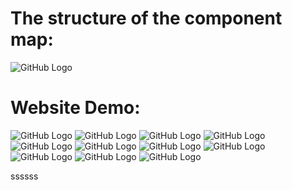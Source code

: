 # The structure of the component map:
![GitHub Logo](https://github.com/sepidehnil/Maktab94-Project-Sepideh-Nilforoushan/blob/main/src/assets/images/Copy%20of%20Untitled%20Diagram.drawio.png)
# Website Demo:
![GitHub Logo](https://github.com/sepidehnil/Maktab94-Project-Sepideh-Nilforoushan/blob/main/src/assets/images/Screenshot%20(33).png)
![GitHub Logo](https://github.com/sepidehnil/Maktab94-Project-Sepideh-Nilforoushan/blob/main/src/assets/images/j.png)
![GitHub Logo](https://github.com/sepidehnil/Maktab94-Project-Sepideh-Nilforoushan/blob/main/src/assets/images/Screenshot%202023-10-31%20013126.png)
![GitHub Logo](https://github.com/sepidehnil/Maktab94-Project-Sepideh-Nilforoushan/blob/main/src/assets/images/Screenshot%202023-10-31%20013455.png)
![GitHub Logo](https://github.com/sepidehnil/Maktab94-Project-Sepideh-Nilforoushan/blob/main/src/assets/images/Screenshot%202023-10-31%20013547.png)
![GitHub Logo](https://github.com/sepidehnil/Maktab94-Project-Sepideh-Nilforoushan/blob/main/src/assets/images/Screenshot%202023-10-31%20013632.png)
![GitHub Logo](https://github.com/sepidehnil/Maktab94-Project-Sepideh-Nilforoushan/blob/main/src/assets/images/Screenshot%202023-10-31%20014304.png)
![GitHub Logo](https://github.com/sepidehnil/Maktab94-Project-Sepideh-Nilforoushan/blob/main/src/assets/images/Screenshot%202023-10-31%20014338.png)
![GitHub Logo](https://github.com/sepidehnil/Maktab94-Project-Sepideh-Nilforoushan/blob/main/src/assets/images/Screenshot%202023-10-31%20014402.png)
![GitHub Logo](https://github.com/sepidehnil/Maktab94-Project-Sepideh-Nilforoushan/blob/main/src/assets/images/Screenshot%202023-10-31%20014421.png)
![GitHub Logo](https://github.com/sepidehnil/Maktab94-Project-Sepideh-Nilforoushan/blob/main/src/assets/images/Screenshot%202023-10-31%20014503.png)






ssssss




